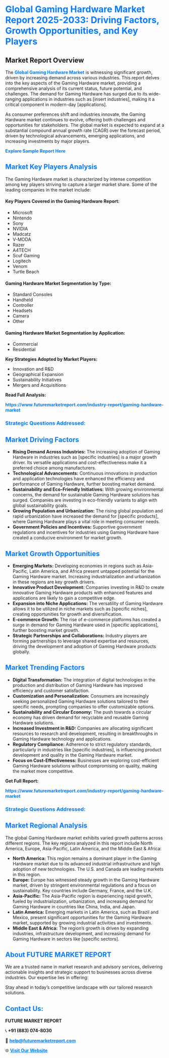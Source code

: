 <h1 style="color: #007BFF;">Global Gaming Hardware Market Report 2025-2033: Driving Factors, Growth Opportunities, and Key Players</h1>

<section id="overview">
<h2>Market Report Overview</h2>
<p>The <a href="https://www.futuremarketreport.com/industry-report/gaming-hardware-market" style="color: #007BFF; text-decoration: none;"><strong>Global Gaming Hardware Market</strong></a> is witnessing significant growth, driven by increasing demand across various industries. This report delves into the key aspects of the Gaming Hardware market, providing a comprehensive analysis of its current status, future potential, and challenges. The demand for Gaming Hardware has surged due to its wide-ranging applications in industries such as [insert industries], making it a critical component in modern-day [applications].</p>
<p>As consumer preferences shift and industries innovate, the Gaming Hardware market continues to evolve, offering both challenges and opportunities for stakeholders. The global market is expected to expand at a substantial compound annual growth rate (CAGR) over the forecast period, driven by technological advancements, emerging applications, and increasing investments by major players.</p>
</section>

<section id="overview">
<p><a href="https://www.futuremarketreport.com/request-sample/reportId=62067" style="color: #007BFF; text-decoration: none;"><strong>Explore Sample Report Here</strong></a></p>
</section>

<section id="key-players">
<h2 style="color: #007BFF;">Market Key Players Analysis</h2>
<p>The Gaming Hardware market is characterized by intense competition among key players striving to capture a larger market share. Some of the leading companies in the market include:</p>
<h4>Key Players Covered in the Gaming Hardware Report:</h4>
<ul><li>Microsoft</li><li>Nintendo</li><li>Sony</li><li>NVIDIA</li><li>Madcatz</li><li>V-MODA</li><li>Razer</li><li>A4TECH</li><li>Scuf Gaming</li><li>Logitech</li><li>Venom</li><li>Turtle Beach</li></ul>
<h4>Gaming Hardware Market Segmentation by Type:</h4>
<ul><li>Standard Consoles</li><li>Handheld</li><li>Controller</li><li>Headsets</li><li>Camera</li><li>Other</li></ul>

<h4>Gaming Hardware Market Segmentation by Application:</h4>
<ul><li>Commercial</li><li>Residential</li></ul>
<p><strong>Key Strategies Adopted by Market Players:</strong></p>
<ul>
<li>Innovation and R&D</li>
<li>Geographical Expansion</li>
<li>Sustainability Initiatives</li>
<li>Mergers and Acquisitions</li>
</ul>
</section>

<section>
<p><strong>Read Full Analysis: </strong></p><a href="https://www.futuremarketreport.com/industry-report/gaming-hardware-market" style="color: #007BFF; text-decoration: none;"><strong>https://www.futuremarketreport.com/industry-report/gaming-hardware-market</strong></a>
<h3 style="color: #007BFF;">Strategic Questions Addressed:</h3>
</section>

<section id="driving-factors">
<h2 style="color: #007BFF;">Market Driving Factors</h2>
<ul>
<li><strong>Rising Demand Across Industries:</strong> The increasing adoption of Gaming Hardware in industries such as [specific industries] is a major growth driver. Its versatile applications and cost-effectiveness make it a preferred choice among manufacturers.</li>
<li><strong>Technological Advancements:</strong> Continuous innovations in production and application technologies have enhanced the efficiency and performance of Gaming Hardware, further boosting market demand.</li>
<li><strong>Sustainability and Eco-Friendly Initiatives:</strong> With growing environmental concerns, the demand for sustainable Gaming Hardware solutions has surged. Companies are investing in eco-friendly variants to align with global sustainability goals.</li>
<li><strong>Growing Population and Urbanization:</strong> The rising global population and rapid urbanization have increased the demand for [specific products], where Gaming Hardware plays a vital role in meeting consumer needs.</li>
<li><strong>Government Policies and Incentives:</strong> Supportive government regulations and incentives for industries using Gaming Hardware have created a conducive environment for market growth.</li>
</ul>
</section>

<section id="growth-opportunities">
<h2 style="color: #007BFF;">Market Growth Opportunities</h2>
<ul>
<li><strong>Emerging Markets:</strong> Developing economies in regions such as Asia-Pacific, Latin America, and Africa present untapped potential for the Gaming Hardware market. Increasing industrialization and urbanization in these regions are key growth drivers.</li>
<li><strong>Innovative Product Development:</strong> Companies investing in R&D to create innovative Gaming Hardware products with enhanced features and applications are likely to gain a competitive edge.</li>
<li><strong>Expansion into Niche Applications:</strong> The versatility of Gaming Hardware allows it to be utilized in niche markets such as [specific niches], creating opportunities for growth and diversification.</li>
<li><strong>E-commerce Growth:</strong> The rise of e-commerce platforms has created a surge in demand for Gaming Hardware used in [specific applications], further boosting market growth.</li>
<li><strong>Strategic Partnerships and Collaborations:</strong> Industry players are forming partnerships to leverage shared expertise and resources, driving the development and adoption of Gaming Hardware products globally.</li>
</ul>
</section>

<section id="trending-factors">
<h2 style="color: #007BFF;">Market Trending Factors</h2>
<ul>
<li><strong>Digital Transformation:</strong> The integration of digital technologies in the production and distribution of Gaming Hardware has improved efficiency and customer satisfaction.</li>
<li><strong>Customization and Personalization:</strong> Consumers are increasingly seeking personalized Gaming Hardware solutions tailored to their specific needs, prompting companies to offer customizable options.</li>
<li><strong>Sustainability and Circular Economy:</strong> The push towards a circular economy has driven demand for recyclable and reusable Gaming Hardware solutions.</li>
<li><strong>Increased Investment in R&D:</strong> Companies are allocating significant resources to research and development, resulting in breakthroughs in Gaming Hardware technology and applications.</li>
<li><strong>Regulatory Compliance:</strong> Adherence to strict regulatory standards, particularly in industries like [specific industries], is influencing product development and quality in the Gaming Hardware market.</li>
<li><strong>Focus on Cost-Effectiveness:</strong> Businesses are exploring cost-efficient Gaming Hardware solutions without compromising on quality, making the market more competitive.</li>
</ul>
</section>

<section>
<p><strong>Get Full Report: </strong></p><a href="https://www.futuremarketreport.com/industry-report/gaming-hardware-market" style="color: #007BFF; text-decoration: none;"><strong>https://www.futuremarketreport.com/industry-report/gaming-hardware-market</strong></a>
<h3 style="color: #007BFF;">Strategic Questions Addressed:</h3>
</section>


<section id="regional-analysis">
<h2 style="color: #007BFF;">Market Regional Analysis</h2>
<p>The global Gaming Hardware market exhibits varied growth patterns across different regions. The key regions analyzed in this report include North America, Europe, Asia-Pacific, Latin America, and the Middle East & Africa:</p>
<ul>
<li><strong>North America:</strong> This region remains a dominant player in the Gaming Hardware market due to its advanced industrial infrastructure and high adoption of new technologies. The U.S. and Canada are leading markets in this region.</li>
<li><strong>Europe:</strong> Europe has witnessed steady growth in the Gaming Hardware market, driven by stringent environmental regulations and a focus on sustainability. Key countries include Germany, France, and the U.K.</li>
<li><strong>Asia-Pacific:</strong> The Asia-Pacific region is experiencing rapid growth, fueled by industrialization, urbanization, and increasing demand for Gaming Hardware in countries like China, India, and Japan.</li>
<li><strong>Latin America:</strong> Emerging markets in Latin America, such as Brazil and Mexico, present significant opportunities for the Gaming Hardware market, supported by growing industrial activities and investments.</li>
<li><strong>Middle East & Africa:</strong> The region’s growth is driven by expanding industries, infrastructure development, and increasing demand for Gaming Hardware in sectors like [specific sectors].</li>
</ul>
</section>

<footer>
<h2 style="color: #007BFF;">About FUTURE MARKET REPORT</h2>
<p>We are a trusted name in market research and advisory services, delivering actionable insights and strategic support to businesses across diverse industries. Our expertise lies in offering:</p>

<p>Stay ahead in today’s competitive landscape with our tailored research solutions.</p>

<h2 style="color: #007BFF;">Contact Us:</h2>
<p><strong>FUTURE MARKET REPORT</strong></p>
<p>📞 <strong>+91 (883) 074-8030</strong></p>
<p>📧 <strong><a href="mailto:help@futuremarketreport.com" style="color: #007BFF;">help@futuremarketreport.com</a></strong></p>
<p>🌐 <strong><a href="https://www.futuremarketreport.com/" style="color: #007BFF;">Visit Our Website</a></strong></p>
</footer>